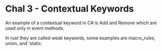 # Chal 3 - Contextual Keywords
An example of a contextual keyword in C# is Add and Remove which are used only
in event methods.

In rust they are called weak keywords, some examples are macro_rules, union, and 'static.
